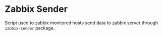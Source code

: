 
# Zabbix Sender


Script used to zabbix monitored hosts send data to zabbix server through `zabbix-sender` package.


